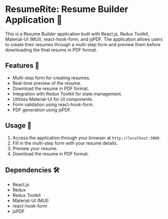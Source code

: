 # ResumeRite: Resume Builder Application 📑

This is a Resume Builder application built with React.js, Redux Toolkit, Material-UI (MUI), react-hook-form, and jsPDF. The application allows users to create their resumes through a multi-step form and preview them before downloading the final resume in PDF format.

## Features 🌟

- Multi-step form for creating resumes.
- Real-time preview of the resume.
- Download the resume in PDF format.
- Integration with Redux Toolkit for state management.
- Utilizes Material-UI for UI components.
- Form validation using react-hook-form.
- PDF generation using jsPDF.




## Usage 🚀

1. Access the application through your browser at `http://localhost:3000`.
2. Fill in the multi-step form with your resume details.
3. Preview your resume.
4. Download the resume in PDF format.

## Dependencies 🛠️

- React.js
- Redux
- Redux Toolkit
- Material-UI (MUI)
- react-hook-form
- jsPDF










